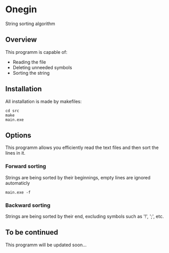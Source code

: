 # Onegin
String sorting algorithm
## Overview
This programm is capable of:
- Reading the file
- Deleting unneeded symbols
- Sorting the string
## Installation
All installation is made by makefiles:
~~~
cd src
make
main.exe
~~~
## Options
This programm allows you efficiently read the text files and then sort the lines in it.
### Forward sorting
Strings are being sorted by their beginnings, empty lines are ignored automaticly
~~~
main.exe -f
~~~
### Backward sorting
Strings are being sorted by their end, excluding symbols such as '!', ';', etc.

## To be continued

This programm will be updated soon...


